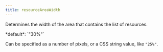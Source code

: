 ```yaml
---
title: resourceAreaWidth
---
```


Determines the width of the area that contains the list of resources.

<div class='spec' markdown='1'>
*default*: `"30%"`
</div>

Can be specified as a number of pixels, or a CSS string value, like `"25%"`.
